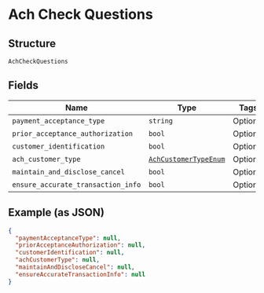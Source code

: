 
# Ach Check Questions

## Structure

`AchCheckQuestions`

## Fields

| Name | Type | Tags | Description |
|  --- | --- | --- | --- |
| `payment_acceptance_type` | `string` | Optional | - |
| `prior_acceptance_authorization` | `bool` | Optional | - |
| `customer_identification` | `bool` | Optional | - |
| `ach_customer_type` | [`AchCustomerTypeEnum`](../../doc/models/ach-customer-type-enum.md) | Optional | - |
| `maintain_and_disclose_cancel` | `bool` | Optional | - |
| `ensure_accurate_transaction_info` | `bool` | Optional | - |

## Example (as JSON)

```json
{
  "paymentAcceptanceType": null,
  "priorAcceptanceAuthorization": null,
  "customerIdentification": null,
  "achCustomerType": null,
  "maintainAndDiscloseCancel": null,
  "ensureAccurateTransactionInfo": null
}
```

